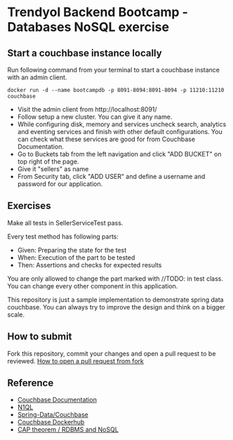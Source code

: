# Trendyol Backend Bootcamp - Databases NoSQL exercise

## Start a couchbase instance locally
Run following command from your terminal to start a couchbase instance with an admin client.
```
docker run -d --name bootcampdb -p 8091-8094:8091-8094 -p 11210:11210 couchbase
```

- Visit the admin client from http://localhost:8091/
- Follow setup a new cluster. You can give it any name.
- While configuring disk, memory and services uncheck 
search, analytics and eventing services and finish with other 
default configurations. You can check what these services are good 
for from Couchbase Documentation.
- Go to Buckets tab from the left navigation and click "ADD BUCKET" 
on top right of the page.
- Give it "sellers" as name
- From Security tab, click "ADD USER" and define a username 
and password for our application.

## Exercises
Make all tests in SellerServiceTest pass.

Every test method has following parts:
- Given: Preparing the state for the test
- When: Execution of the part to be tested
- Then: Assertions and checks for expected results

You are only allowed to change the part marked with //TODO: in test class.
You can change every other component in this application.

This repository is just a sample implementation to demonstrate spring data couchbase.
You can always try to improve the design and think on a bigger scale.

## How to submit
Fork this repository, commit your changes and open a pull request to be reviewed.
[How to open a pull request from fork](https://docs.github.com/en/github/collaborating-with-pull-requests/proposing-changes-to-your-work-with-pull-requests/creating-a-pull-request-from-a-fork)

## Reference
- [Couchbase Documentation](https://docs.couchbase.com/server/current/learn/architecture-overview.html)
- [N1QL](https://docs.couchbase.com/server/current/n1ql/query.html)
- [Spring-Data/Couchbase](https://docs.spring.io/spring-data/couchbase/docs/current/reference/html/)
- [Couchbase Dockerhub](https://hub.docker.com/_/couchbase)
- [CAP theorem / RDBMS and NoSQL](https://bikas-katwal.medium.com/mongodb-vs-cassandra-vs-rdbms-where-do-they-stand-in-the-cap-theorem-1bae779a7a15)
